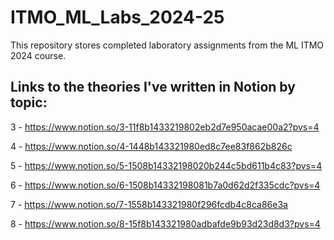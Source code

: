# ITMO_ML_Labs_2024-25
This repository stores completed laboratory assignments from the ML ITMO 2024 course.

## Links to the theories I've written in Notion by topic:

3 - https://www.notion.so/3-11f8b1433219802eb2d7e950acae00a2?pvs=4

4 - https://www.notion.so/4-1448b143321980ed8c7ee83f862b826c

5 - https://www.notion.so/5-1508b14332198020b244c5bd611b4c83?pvs=4

6 - https://www.notion.so/6-1508b14332198081b7a0d62d2f335cdc?pvs=4

7 - https://www.notion.so/7-1558b143321980f296fcdb4c8ca86e3a

8 - https://www.notion.so/8-15f8b143321980adbafde9b93d23d8d3?pvs=4

